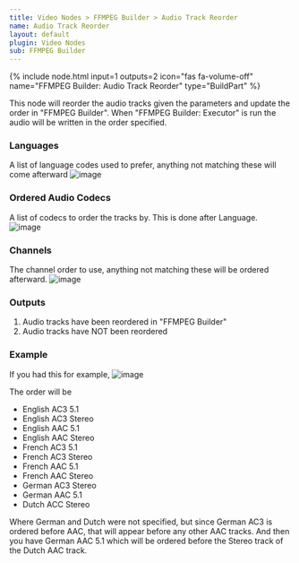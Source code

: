 ```yaml
---
title: Video Nodes > FFMPEG Builder > Audio Track Reorder
name: Audio Track Reorder
layout: default
plugin: Video Nodes
sub: FFMPEG Builder
---
```


{% include node.html input=1 outputs=2 icon="fas fa-volume-off" name="FFMPEG Builder: Audio Track Reorder" type="BuildPart" %}

This node will reorder the audio tracks given the parameters and update the order in "FFMPEG Builder".  When "FFMPEG Builder: Executor" is run the audio will be written in the order specified.

### Languages
A list of language codes used to prefer, anything not matching these will come afterward
![image](https://user-images.githubusercontent.com/958400/164950180-ba74f1a1-c660-46ff-ba79-fc20b0afdf8f.png)

### Ordered Audio Codecs
A list of codecs to order the tracks by.  This is done after Language.   
![image](https://user-images.githubusercontent.com/958400/164950192-d9dc38d8-4b90-4714-ae4f-c6392c5de2aa.png)

### Channels
The channel order to use, anything not matching these will be ordered afterward.
![image](https://user-images.githubusercontent.com/958400/164950200-f108a2bb-bb2c-4739-b7da-d47d7c1b125a.png)


### Outputs
1. Audio tracks have been reordered in "FFMPEG Builder"
2. Audio tracks have NOT been reordered

### Example
If you had this for example,
![image](https://user-images.githubusercontent.com/958400/164950206-fd34a308-facc-459c-8c5f-2eaa0e74d5b1.png)

The order will be
- English AC3 5.1
- English AC3 Stereo
- English AAC 5.1
- English AAC Stereo
- French AC3 5.1
- French AC3 Stereo
- French AAC 5.1
- French AAC Stereo
- German AC3 Stereo
- German AAC 5.1
- Dutch ACC Stereo

Where German and Dutch were not specified, but since German AC3 is ordered before AAC, that will appear before any other AAC tracks.   And then you have German AAC 5.1 which will be ordered before the Stereo track of the Dutch AAC track.
